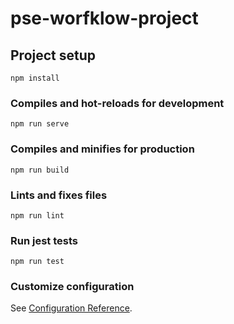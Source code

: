 # pse-worfklow-project

## Project setup
```
npm install
```

### Compiles and hot-reloads for development
```
npm run serve
```

### Compiles and minifies for production
```
npm run build
```

### Lints and fixes files
```
npm run lint
```

### Run jest tests
```
npm run test
```

### Customize configuration
See [Configuration Reference](https://cli.vuejs.org/config/).

